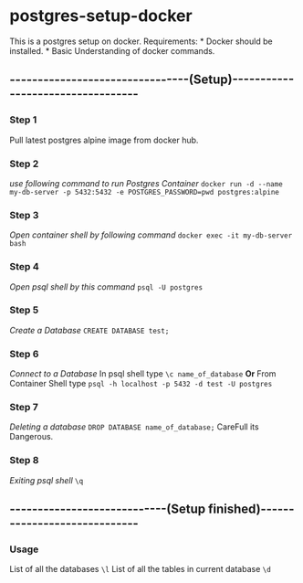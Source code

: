 # postgres-setup-docker
This is a postgres setup on docker.
  Requirements:
         * Docker should be installed.
         * Basic Understanding of docker commands.

## --------------------------------(Setup)----------------------------------

### Step 1
Pull latest postgres alpine image from docker hub.

### Step 2
_use following command to run Postgres Container_
`docker run -d --name my-db-server -p 5432:5432 -e POSTGRES_PASSWORD=pwd postgres:alpine`

### Step 3
_Open container shell by following command_
`docker exec -it my-db-server bash`

### Step 4
_Open psql shell by this command_
`psql -U postgres`

### Step 5
_Create a Database_
`CREATE DATABASE test;`

### Step 6
_Connect to a Database_
 In psql shell type
    `\c name_of_database`
**Or**
 From Container Shell type
    `psql -h localhost -p 5432 -d test -U postgres`

### Step 7
_Deleting a database_
`DROP DATABASE name_of_database;`
CareFull its Dangerous.

### Step 8
_Exiting psql shell_
`\q`

## ----------------------------(Setup finished)-----------------------------

### Usage 

List of all the databases `\l`
List of all the tables in current database `\d`
